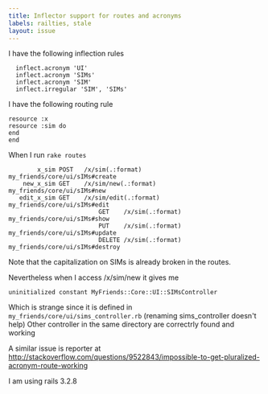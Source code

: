 ```yaml
---
title: Inflector support for routes and acronyms
labels: railties, stale
layout: issue
---
```


I have the following inflection rules

```
  inflect.acronym 'UI'
  inflect.acronym 'SIMs'
  inflect.acronym 'SIM'
  inflect.irregular 'SIM', 'SIMs'
```

I have the following routing rule

```
resource :x
resource :sim do
end
end
```

When I run `rake routes`

```
        x_sim POST   /x/sim(.:format)              my_friends/core/ui/sIMs#create
    new_x_sim GET    /x/sim/new(.:format)          my_friends/core/ui/sIMs#new
   edit_x_sim GET    /x/sim/edit(.:format)         my_friends/core/ui/sIMs#edit
                         GET    /x/sim(.:format)              my_friends/core/ui/sIMs#show
                         PUT    /x/sim(.:format)              my_friends/core/ui/sIMs#update
                         DELETE /x/sim(.:format)              my_friends/core/ui/sIMs#destroy
```

Note that the capitalization on SIMs is already broken in the routes.

Nevertheless when I access /x/sim/new it gives me

```
uninitialized constant MyFriends::Core::UI::SIMsController
```

Which is strange since it is defined in `my_friends/core/ui/sims_controller.rb` (renaming sims_controller doesn't help)
Other controller in the same directory are correctrly found and working

A similar issue is reporter at http://stackoverflow.com/questions/9522843/impossible-to-get-pluralized-acronym-route-working

I am using rails 3.2.8

